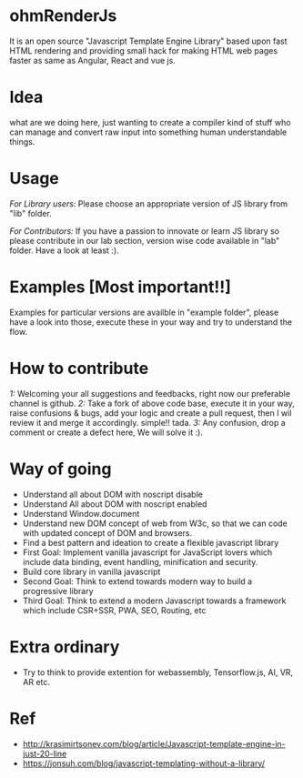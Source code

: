 # ohmRenderJs
It is an open source "Javascript Template Engine Library" based upon fast HTML rendering and providing small hack for making HTML web pages faster as same as Angular, React and vue js.  

# Idea
what are we doing here, just wanting to create a compiler kind of stuff who can manage and convert raw input into something human understandable things.

# Usage
*For Library users:* Please choose an appropriate version of JS library from "lib" folder.

*For Contributors:* If you have a passion to innovate or learn JS library so please contribute in our lab section, version wise code available in "lab" folder. Have a look at least :).

# Examples [Most important!!]
Examples for particular versions are availble in "example folder", please have a look into those, execute these in your way and try to understand the flow.

# How to contribute
*1:* Welcoming your all suggestions and feedbacks, right now our preferable channel is github. 
*2:* Take a fork of above code base, execute it in your way, raise confusions & bugs, add your logic and create a pull request, then I wil review it and merge it accordingly. simple!! tada.
*3:* Any confusion, drop a comment or create a defect here, We will solve it :).

# Way of going
  - Understand all about DOM with noscript disable
  - Understand All about DOM with noscript enabled
  - Understand Window.document
  - Understand new DOM concept of web from W3c, so that we can code with updated concept of DOM and browsers.
  - Find a best pattern and ideation to create a flexible javascript library
  - First Goal: Implement vanilla javascript for JavaScript lovers which include data binding, event handling, minification and security. 
  - Build core library in vanilla javascript
  - Second Goal: Think to extend towards modern way to build a progressive library 
  - Third Goal: Think to extend a modern Javascript towards a framework which include CSR+SSR, PWA, SEO, Routing, etc

# Extra ordinary
  - Try to think to provide extention for webassembly, Tensorflow.js, AI, VR, AR etc.     
  
# Ref
- http://krasimirtsonev.com/blog/article/Javascript-template-engine-in-just-20-line
- https://jonsuh.com/blog/javascript-templating-without-a-library/
